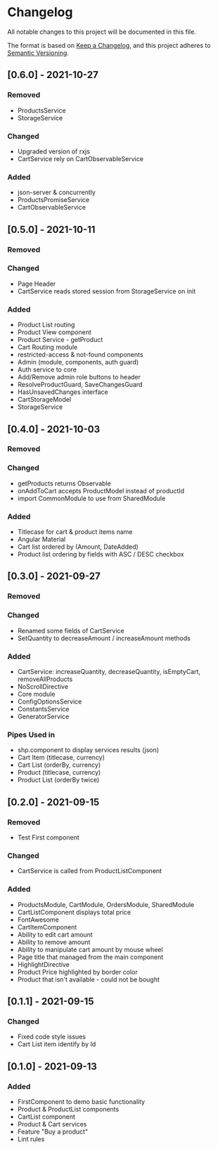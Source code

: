 # Changelog
All notable changes to this project will be documented in this file.

The format is based on [Keep a Changelog](https://keepachangelog.com/en/1.0.0/),
and this project adheres to [Semantic Versioning](https://semver.org/spec/v2.0.0.html).

## [0.6.0] - 2021-10-27
### Removed
- ProductsService
- StorageService
### Changed
- Upgraded version of rxjs
- CartService rely on CartObservableService 
### Added
- json-server & concurrently
- ProductsPromiseService
- CartObservableService

## [0.5.0] - 2021-10-11
### Removed
### Changed
- Page Header
- CartService reads stored session from StorageService on init
### Added
- Product List routing
- Product View component
- Product Service - getProduct
- Cart Routing module
- restricted-access & not-found components
- Admin (module, components, auth guard)
- Auth service to core
- Add/Remove admin role buttons to header
- ResolveProductGuard, SaveChangesGuard
- HasUnsavedChanges interface
- CartStorageModel
- StorageService


## [0.4.0] - 2021-10-03
### Removed
### Changed
- getProducts returns Observable
- onAddToCart accepts ProductModel instead of productId
- import CommonModule to use from SharedModule 
### Added
- Titlecase for cart & product items name
- Angular Material
- Cart list ordered by (Amount, DateAdded)
- Product list ordering by fields with ASC / DESC checkbox

## [0.3.0] - 2021-09-27
### Removed
### Changed
- Renamed some fields of CartService
- SetQuantity to decreaseAmount / increaseAmount methods
### Added
- CartService: increaseQuantity, decreaseQuantity, isEmptyCart, removeAllProducts
- NoScrollDirective
- Core module
- ConfigOptionsService
- ConstantsService
- GeneratorService
### Pipes Used in
- shp.component to display services results (json)
- Cart Item (titlecase, currency)
- Cart List (orderBy, currency)
- Product (titlecase, currency)
- Product List (orderBy twice)


## [0.2.0] - 2021-09-15
### Removed
- Test First component
### Changed
- CartService is called from ProductListComponent 
### Added
- ProductsModule, CartModule, OrdersModule, SharedModule
- CartListComponent displays total price
- FontAwesome
- CartItemComponent
- Ability to edit cart amount
- Ability to remove amount
- Ability to manipulate cart amount by mouse wheel
- Page title that managed from the main component
- HighlightDirective
- Product Price highlighted by border color
- Product that isn't available - could not be bought

## [0.1.1] - 2021-09-15
### Changed
- Fixed code style issues
- Cart List item identify by Id

## [0.1.0] - 2021-09-13
### Added
- FirstComponent to demo basic functionality
- Product & ProductList components
 - CartList component
- Product & Cart services
- Feature "Buy a product"
- Lint rules